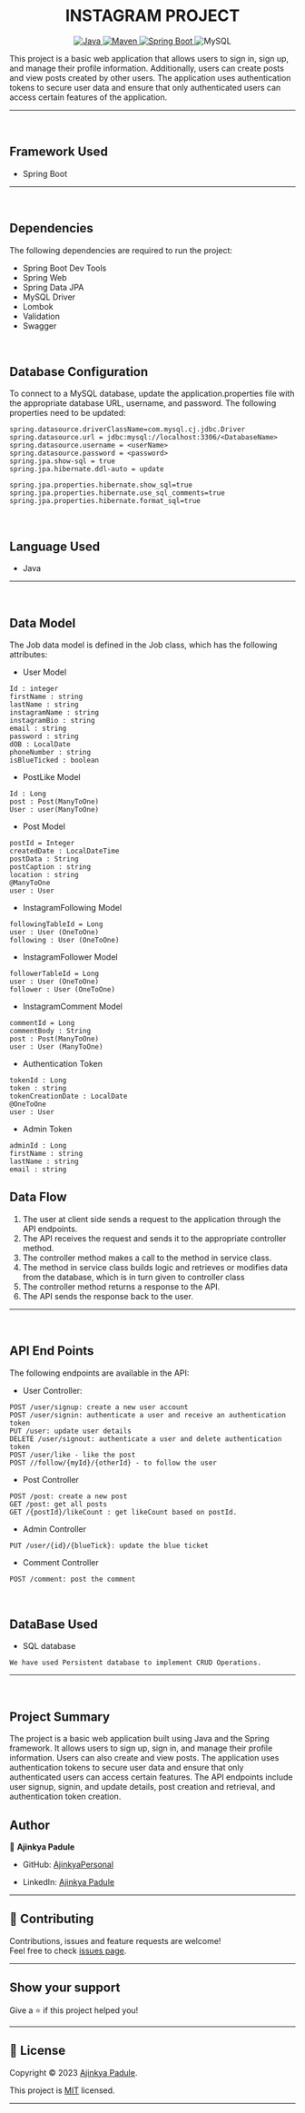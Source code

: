 <h1 align = "center"> INSTAGRAM PROJECT </h1>

<p align="center">
<a href="Java url">
    <img alt="Java" src="https://img.shields.io/badge/Java->=8-darkblue.svg" />
</a>
<a href="Maven url" >
    <img alt="Maven" src="https://img.shields.io/badge/maven-3.0.5-brightgreen.svg" />
</a>
<a href="Spring Boot url" >
    <img alt="Spring Boot" src="https://img.shields.io/badge/Spring Boot-3.0.6-brightgreen.svg" />
</a>
  
<a >
    <img alt="MySQL" src="https://img.shields.io/badge/MySQL-blue.svg">
</a>
</p>
   
This project is a basic web application that allows users to sign in, sign up, and manage their profile information. Additionally, users can create posts and view posts created by other users. The application uses authentication tokens to secure user data and ensure that only authenticated users can access certain features of the application.

---
<br>

## Framework Used
* Spring Boot

---
<br>

## Dependencies
The following dependencies are required to run the project:

* Spring Boot Dev Tools
* Spring Web
* Spring Data JPA
* MySQL Driver
* Lombok
* Validation
* Swagger

<br>

## Database Configuration
To connect to a MySQL database, update the application.properties file with the appropriate database URL, username, and password. The following properties need to be updated:
```
spring.datasource.driverClassName=com.mysql.cj.jdbc.Driver
spring.datasource.url = jdbc:mysql://localhost:3306/<DatabaseName>
spring.datasource.username = <userName>
spring.datasource.password = <password>
spring.jpa.show-sql = true
spring.jpa.hibernate.ddl-auto = update

spring.jpa.properties.hibernate.show_sql=true
spring.jpa.properties.hibernate.use_sql_comments=true
spring.jpa.properties.hibernate.format_sql=true

```
<br>

## Language Used
* Java

---
<br>

## Data Model

The Job data model is defined in the Job class, which has the following attributes:
<br>

* User Model
```
Id : integer
firstName : string
lastName : string
instagramName : string
instagramBio : string
email : string
password : string
dOB : LocalDate
phoneNumber : string
isBlueTicked : boolean
```

* PostLike Model
```
Id : Long
post : Post(ManyToOne)
User : user(ManyToOne)
```

* Post Model
```
postId = Integer
createdDate : LocalDateTime
postData : String
postCaption : string
location : string
@ManyToOne
user : User
```

* InstagramFollowing Model
```
followingTableId = Long
user : User (OneToOne)
following : User (OneToOne)
```

* InstagramFollower Model
```
followerTableId = Long
user : User (OneToOne)
follower : User (OneToOne)
```

* InstagramComment Model
```
commentId = Long
commentBody : String
post : Post(ManyToOne)
user : User (ManyToOne)
```

* Authentication Token 
```
tokenId : Long
token : string
tokenCreationDate : LocalDate
@OneToOne 
user : User
```

* Admin Token 
```
adminId : Long
firstName : string
lastName : string
email : string

```
## Data Flow

1. The user at client side sends a request to the application through the API endpoints.
2. The API receives the request and sends it to the appropriate controller method.
3. The controller method makes a call to the method in service class.
4. The method in service class builds logic and retrieves or modifies data from the database, which is in turn given to controller class
5. The controller method returns a response to the API.
6. The API sends the response back to the user.

---

<br>


## API End Points 

The following endpoints are available in the API:

* User Controller:
```
POST /user/signup: create a new user account
POST /user/signin: authenticate a user and receive an authentication token
PUT /user: update user details
DELETE /user/signout: authenticate a user and delete authentication token
POST /user/like - like the post
POST //follow/{myId}/{otherId} - to follow the user
```

* Post Controller
```
POST /post: create a new post
GET /post: get all posts
GET /{postId}/likeCount : get likeCount based on postId.
```

* Admin Controller
```
PUT /user/{id}/{blueTick}: update the blue ticket
```

* Comment Controller
```
POST /comment: post the comment
```

<br>

## DataBase Used
* SQL database
```
We have used Persistent database to implement CRUD Operations.
```
---
<br>

## Project Summary

The project is a basic web application built using Java and the Spring framework. It allows users to sign up, sign in, and manage their profile information. Users can also create and view posts. The application uses authentication tokens to secure user data and ensure that only authenticated users can access certain features. The API endpoints include user signup, signin, and update details, post creation and retrieval, and authentication token creation. 



## Author

👤 **Ajinkya Padule**

* GitHub: [AjinkyaPersonal](https://github.com/AjinkyaPersonal)

* LinkedIn: [Ajinkya Padule](https://www.linkedin.com/in/ajinkya-padule-04b8541a6/)
    
---

## 🤝 Contributing

Contributions, issues and feature requests are welcome!<br />Feel free to check [issues page]("url").
    
---
    
## Show your support

Give a ⭐️ if this project helped you!
    
---
    
## 📝 License

Copyright © 2023 [Ajinkya Padule](https://github.com/AjinkyaPersonal).<br />

This project is [MIT]("url") licensed.
    
---

